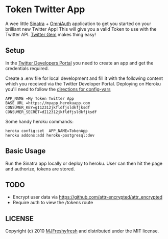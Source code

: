 Token Twitter App
==========

A wee little [Sinatra](http://www.sinatrarb.com) + [OmniAuth](https://github.com/intridea/omniauth/wiki) application to get you started on your brilliant new Twitter App! This will give you a valid Token to use with the Twitter API. [Twitter Gem](http://rdoc.info/gems/twitter) makes thing easy!
 
Setup
-----

In the [Twitter Developers Portal](https://dev.twitter.com) you need to create an app and get the credentials required.

Create a .env file for local development and fill it with the following content which you received via the Twitter Developer Portal. Deploying on Heroku you'll need to follow the [directions for config-vars](https://devcenter.heroku.com/articles/config-vars)

	APP_NAME =My Token Twitter App
	BASE_URL =https://myapp.herokuapp.com
	CONSUMER_KEY=gI12312jkfldfjsldkfjksdf
	CONSUMER_SECRET=dI12312jkfldfjsldkfjksdf
	
Some handy heroku commands:

	heroku config:set  APP_NAME=TokenApp
 	heroku addons:add heroku-postgresql:dev

Basic Usage
-----------

Run the Sinatra app locally or deploy to heroku. User can then hit the page and authorize, tokens are stored.


TODO
----

* Encrypt user data via https://github.com/attr-encrypted/attr_encrypted
* Require auth to view the /tokens route


LICENSE
-------

Copyright (c) 2010 [MJFreshyfresh](http://mjfreshyfresh.com/about) and
distributed under the MIT license.